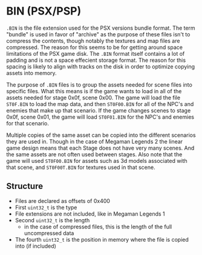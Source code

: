# BIN (PSX/PSP)

`.BIN` is the file extension used for the PSX versions bundle format. The term "bundle" is used in favor of "archive" as the purpose of these files isn't to compress the contents, though notably the textures and map files are compressed. The reason for this seems to be for getting around space limitations of the PSX game disk. The `.BIN` format itself contains a lot of padding and is not a space effecient storage format. The reason for this spacing is likely to align with tracks on the disk in order to optimize copying assets into memory.&#x20;

The purpose of `.BIN` files is to group the assets needed for scene files into specific files. What this means is if the game wants to load in all of the assets needed for stage 0x0f, scene 0x00. The game will load the file `ST0F.BIN` to load the map data, and then `ST0F00.BIN` for all of the NPC's and enemies that make up that scenario. If the game changes scenes to stage 0x0f, scene 0x01, the game will load `ST0F01.BIN` for the NPC's and enemies for that scenario.&#x20;

Multiple copies of the same asset can be copied into the different scenarios they are used in. Though in the case of Megaman Legends 2 the linear game design means that each Stage does not have very many scenes. And the same assets are not often used between stages. Also note that the game will used `ST0F00.BIN` for assets such as 3d models associated with that scene, and `ST0F00T.BIN` for textures used in that scene.&#x20;

## Structure

* Files are declared as offsets of 0x400
* First `uint32_t` is the type
* File extensions are not included, like in Megaman Legends 1
* Second `uint32_t` is the length
  * in the case of compressed files, this is the length of the full uncompressed data
* The fourth `uint32_t` is the position in memory where the file is copied into (if included)
